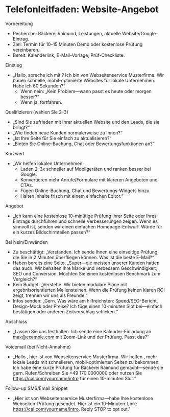 # Telefonleitfaden: Website-Angebot

Vorbereitung
- Recherche: Bäckerei Raimund, Leistungen, aktuelle Website/Google-Eintrag.
- Ziel: Termin für 10–15 Minuten Demo oder kostenlose Prüfung vereinbaren.
- Bereit: Kalenderlink, E-Mail-Vorlage, Prüf-Checkliste.

Einstieg
- „Hallo, spreche ich mit ? Ich bin  von Webseitenservice Musterfirma. Wir bauen schnelle, mobil-optimierte Websites für lokale Unternehmen. Habe ich 60 Sekunden?“
    - Wenn nein: „Kein Problem—wann passt es heute oder morgen besser?“
    - Wenn ja: fortfahren.

Qualifizieren (wählen Sie 2–3)
- „Sind Sie zufrieden mit Ihrer aktuellen Website und den Leads, die sie bringt?“
- „Wie finden neue Kunden normalerweise zu Ihnen?“
- „Ist Ihre Seite für Sie einfach zu aktualisieren?“
- „Bieten Sie Online-Buchung, Chat oder Bewertungsfunktionen an?“

Kurzwert
- „Wir helfen lokalen Unternehmen:
    - Laden 2–3x schneller auf Mobilgeräten und ranken besser bei Google.
    - Konvertieren mehr Anrufe/Formulare mit klareren Angeboten und CTAs.
    - Fügen Online-Buchung, Chat und Bewertungs-Widgets hinzu.
    - Halten Inhalte frisch mit einem einfachen Editor.“

Angebot
- „Ich kann eine kostenlose 10-minütige Prüfung Ihrer Seite oder Ihres Eintrags durchführen und schnelle Verbesserungen zeigen. Wenn es sinnvoll ist, senden wir einen einfachen Homepage-Entwurf. Würde  für ein kurzes Bildschirmteilen passen?“

Bei Nein/Einwänden
- Zu beschäftigt: „Verstanden. Ich sende Ihnen eine einseitige Prüfung, die Sie in 2 Minuten überfliegen können. Was ist die beste E-Mail?“
- Haben bereits eine Seite: „Super—die meisten unserer Kunden hatten das auch. Wir behalten Ihre Marke und verbessern Geschwindigkeit, SEO und Conversion. Möchten Sie einen kostenlosen Benchmark zum Vergleich?“
- Kein Budget: „Verstehe. Wir bieten modulare Pläne mit ergebnisorientierten Meilensteinen. Wenn die Prüfung keinen klaren ROI zeigt, trennen wir uns als Freunde.“
- Infos senden: „Gern. Was wäre am hilfreichsten: Speed/SEO-Bericht, Design-Mock oder Preise? Ich füge einen 10-minuten Slot bei—einfach bestätigen oder anderen Zeitvorschlag schicken.“

Abschluss
- „Lassen Sie uns  festhalten. Ich sende eine Kalender-Einladung an max@example.com mit Zoom-Link und der Prüfung. Passt das?“

Voicemail (bei Nicht-Annahme)
- „Hallo , hier ist  von Webseitenservice Musterfirma. Wir helfen , mehr lokale Leads mit schnelleren, mobil-optimierten Seiten zu bekommen. Ich habe eine kurze Prüfung für Bäckerei Raimund gemacht—sende sie gern. Rufen/Schreiben Sie +49 170 0000000 oder nutzen Sie https://cal.com/yourname/intro für einen 10-minuten Slot.“

Follow-up SMS/Email Snippet
- „Hier ist  von Webseitenservice Musterfirma—habe Ihre kostenlose Webseiten-Prüfung gesendet. Hier ist ein 10-Minuten-Link: https://cal.com/yourname/intro. Reply STOP to opt out."
